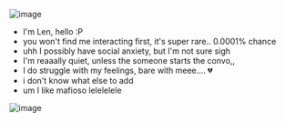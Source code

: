 ![image](https://files.catbox.moe/hksn16.png2941715028fb2f6f2fb787&)

- I'm Len, hello :P
- you won't find me interacting first, it's super rare.. 0.0001% chance
- uhh I possibly have social anxiety, but I'm not sure sigh
- I'm reaaally quiet, unless the someone starts the convo,,
- I do struggle with my feelings, bare with meee.... 💔
- i don't know what else to add
- um I like mafioso lelelelele

![image](https://cdn.discordapp.com/attachments/895643942836637717/1408283600595583008/Untitled90_20250822105550.png?ex=68a92dcf&is=68a7dc4f&hm=f2dcccb61dcfae4924886942c9cc72edf0727d77e9371d90db1269afc9738f68&)
  
<!--
**don-sonnellino/don-sonnellino** is a ✨ _special_ ✨ repository because its `README.md` (this file) appears on your GitHub profile.

Here are some ideas to get you started:

- 🔭 I’m currently working on ...
- 🌱 I’m currently learning ...
- 👯 I’m looking to collaborate on ...
- 🤔 I’m looking for help with ...
- 💬 Ask me about ...
- 📫 How to reach me: ...
- 😄 Pronouns: ...
- ⚡ Fun fact: ...
-->
